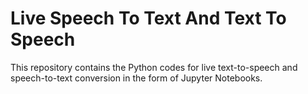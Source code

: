 # Live Speech To Text And Text To Speech

This repository contains the Python codes for live text-to-speech and speech-to-text conversion in the form of Jupyter Notebooks.

